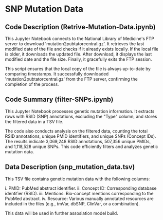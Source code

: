 # SNP Mutation Data 

## Code Description (Retrive-Mutation-Data.ipynb)

This Jupyter Notebook connects to the National Library of Medicine's FTP server to download 'mutation2pubtatorcentral.gz'. It retrieves the last modified date of the file and checks if it already exists locally. If the local file is older, it downloads the updated file. After download, it displays the last modified date and the file size. Finally, it gracefully exits the FTP session.

This script ensures that the local copy of the file is always up-to-date by comparing timestamps. It successfully downloaded 'mutation2pubtatorcentral.gz' from the FTP server, confirming the completion of the process.

## Code Summary (filter-SNPs.ipynb)

This Jupyter Notebook processes genetic mutation information. It extracts rows with RSID (SNP) annotations, excluding the "Type" column, and stores the filtered data in a TSV file.

The code also conducts analysis on the filtered data, counting the total RSID annotations, unique PMID identifiers, and unique SNPs (Concept IDs). The results indicate 3,069,248 RSID annotations, 507,356 unique PMIDs, and 1,118,528 unique SNPs. This code efficiently filters and analyzes genetic mutation data.

## Data Description (snp_mutation_data.tsv)

This TSV file contains genetic mutation data with the following columns:

i. PMID: PubMed abstract identifier.
ii. Concept ID: Corresponding database identifier (RSID).
iii. Mentions: Bio-concept mentions corresponding to the PubMed abstract.
iv. Resource: Various manually annotated resources are included in the files (e.g., tmVar, dbSNP, ClinVar, or a combination).

This data will be used in further assosiation model build.
